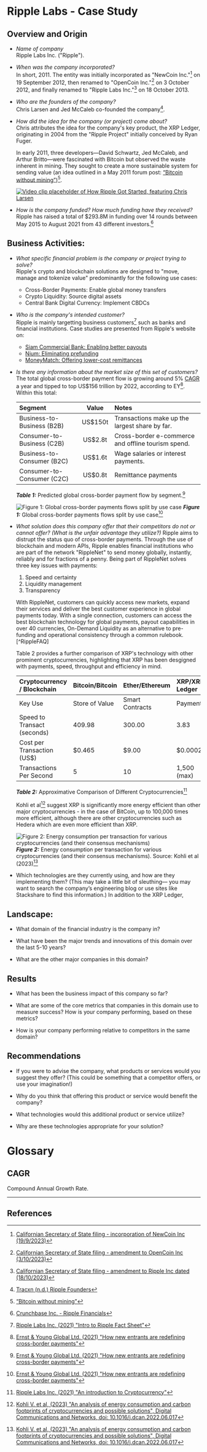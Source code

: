 # Ripple Labs - Case Study

## Overview and Origin

* *Name of company*   
Ripple Labs Inc. ("Ripple").

* *When was the company incorporated?*   
In short, 2011. The entity was initially incorporated as "NewCoin Inc."[^SoS-NewCoin] on 19 September 2012, then renamed to "OpenCoin Inc."[^SoS-OpenCoin] on 3 October 2012, and finally renamed to "Ripple Labs Inc."[^SoS-Ripple] on 18 October 2013.

* *Who are the founders of the company?*   
Chris Larsen and Jed McCaleb co-founded the company[^tracxn].

* *How did the idea for the company (or project) come about?*   
 Chris attributes the idea for the company's key product, the XRP Ledger, originating in 2004 from the "Ripple Project" initially conceived by Ryan Fuger.

  In early 2011, three developers—David Schwartz, Jed McCaleb, and Arthur Britto—were fascinated with Bitcoin but observed the waste inherent in mining. They sought to create a more sustainable system for sending value \(an idea outlined in a May 2011 forum post: [“Bitcoin without mining”](https://bitcointalk.org/index.php?topic=10193.0)\)[^Bitcoin_Talk].

  [![Video clip placeholder of How Ripple Got Started, featuring Chris Larsen](https://img.youtube.com/vi/3zW_DN9pkbM/0.jpg)](https://www.youtube.com/watch?v=3zW_DN9pkbM)


* *How is the company funded? How much funding have they received?*   
    Ripple has raised a total of $293.8M in funding over 14 rounds between May 2015 to August 2021 from 43 different investors.[^CrunchBase]

## Business Activities:

* *What specific financial problem is the company or project trying to solve?*   
Ripple's crypto and blockchain solutions are designed to "move, manage and tokenize value" predominantly for the following use cases:
   * Cross-Border Payments: Enable global money transfers
   * Crypto Liquidity: Source digital assets
   * Central Bank Digital Currency: Implement CBDCs

* *Who is the company's intended customer?*   
  Ripple is mainly targetting business customers[^AboutRipple] such as banks and financial institutions. Case studies are presented from Ripple's website on:  
  * [Siam Commercial Bank: Enabling better payouts](https://ripple.com/customer-case-study/scb/)  
  * [Nium: Eliminating prefunding](https://ripple.com/customer-case-study/nium/)
  * [MoneyMatch: Offering lower-cost remittances](https://ripple.com/customer-case-study/moneymatch/)

* *Is there any information about the market size of this set of customers?*   
  The total global cross-border payment flow is growing around 5% [CAGR](#cagr) a year and tipped to top US$156 trillion by 2022, according to EY[^EYFlows]. Within this total:

    | Segment | Value | Notes |
    | :--- | :---: | :--- |
    |Business-to-Business (B2B)| US$150t |Transactions make up the largest share by far.|
    |Consumer-to-Business (C2B)| US$2.8t |Cross-border e-commerce and offline tourism spend.|
    | Business-to-Consumer (B2C)| US$1.6t |Wage salaries or interest payments.|
    |Consumer-to-Consumer (C2C)|US$0.8t| Remittance payments|

    ***Table 1:*** Predicted global cross-border payment flow by segment.[^EYFlows]

    ![Figure 1: Global cross-border payments flows split by use case](./assets/EY-cross-boarder-payment-flows-predicted-growth.jpg)
    ***Figure 1:*** Global cross-border payments flows split by use case[^EYFlows]

* *What solution does this company offer that their competitors do not or cannot offer? (What is the unfair advantage they utilize?)*
  Ripple aims to distrupt the status quo of cross-border payments. Through the use of blockchain and modern APIs, Ripple enables financial institutions who are part of the network "RippleNet" to send money globally, instantly, reliably and for fractions of a penny. Being part of RippleNet solves three key issues with payments:
  1. Speed and certainty
  1. Liquidity management
  1. Transparency

  With RippleNet, customers can quickly access new markets, expand their services and deliver the best customer experience in global payments today. With a single connection, customers can access the best blockchain technology for global payments, payout capabilities in over 40 currencies, On-Demand Liquidity as an alternative to pre-funding and operational consistency through a common rulebook.[^RippleFAQ]

  Table 2 provides a further comparison of XRP's technology with other prominent cryptocurrencies, highlighting that XRP has been desgigned with payments, speed, throughput and efficiency in mind. 

  | Cryptocurrency / Blockchain | Bitcoin\/Bitcoin | Ether/Ethereum |	XRP/XRP Ledger|
  |:---| :---| :--- | :--- |
  |Key Use  | Store of Value   |Smart Contracts  |  Payments |
  |Speed to Transact \(seconds\) | 409.98  | 300.00 |  3.83 |
  |Cost per Transaction (US$)  | $0.465 | $9.00 | $0.0002 |
  |Transactions Per Second | 5 | 10 | 1,500 \(max\)|

  ***Table 2:*** Approximative Comparison of Different Cryptocurrencies[^CryptoFS]
  
  Kohli et al[^Kohli-2023] suggest XRP is significantly more energy efficient than other major cryptocurrencies - in the case of BitCoin, up to 100,000 times more efficient, although there are other cryptocurrencies such as Hedera which are even more efficient than XRP.

		
   ![Figure 2: Energy consumption per transaction for various cryptocurrencies \(and their consensus mechanisms\)](./assets/crypto-energy-consumption.jpg)   
   ***Figure 2:*** Energy consumption per transaction for various cryptocurrencies \(and their consensus mechanisms\). Source: Kohli et al (2023)[^Kohli-2023]


* Which technologies are they currently using, and how are they implementing them? (This may take a little bit of sleuthing–– you may want to search the company’s engineering blog or use sites like Stackshare to find this information.)
  In addition to the XRP Ledger, 



## Landscape:

* What domain of the financial industry is the company in?

* What have been the major trends and innovations of this domain over the last 5-10 years?

* What are the other major companies in this domain?

## Results

* What has been the business impact of this company so far?

* What are some of the core metrics that companies in this domain use to measure success? How is your company performing, based on these metrics?

* How is your company performing relative to competitors in the same domain?

## Recommendations

* If you were to advise the company, what products or services would you suggest they offer? (This could be something that a competitor offers, or use your imagination!)

* Why do you think that offering this product or service would benefit the company?

* What technologies would this additional product or service utilize?

* Why are these technologies appropriate for your solution?


# Glossary

## CAGR
Compound Annual Growth Rate.

[^CAGR]: <#cagr> "Compound Annual Growth Rate"

---



## References
[^AboutRipple]: [ Ripple Labs Inc. (2021) "Intro to Ripple Fact Sheet"](https://ripple.com/files/Intro-to-Ripple-Fact-Sheet.pdf)

[^CryptoFS]: [Ripple Labs Inc. (2021) "An introduction to Cryptocurrency"](https://ripple.com/files/Intro-to-Crypto-Fact-Sheet.pdf)

[^CrunchBase]: [Crunchbase Inc. - Ripple Financials](https://www.crunchbase.com/organization/ripple-labs/company_financials)


[^Bitcoin_Talk]: [“Bitcoin without mining”](https://bitcointalk.org/index.php?topic=10193.0)

[^EYFlows]: [Ernst &amp; Young Global Ltd. (2021) "How new entrants are redefining cross-border payments"](https://www.ey.com/en_au/banking-capital-markets/how-new-entrants-are-redefining-cross-border-payments)

[^SoS-NewCoin]: [Californian Secretary of State filing - incorporation of NewCoin Inc (19/9/2023)](https://bizfileonline.sos.ca.gov/api/report/GetImageByNum/187089170177186059061179244045225015102149150023)

[^SoS-OpenCoin]: [Californian Secretary of State filing - amendment to OpenCoin Inc (3/10/2023)](https://bizfileonline.sos.ca.gov/api/report/GetImageByNum/116067222226235006001172039135168044050121032046)

[^SoS-Ripple]: [Californian Secretary of State filing - amendment to Ripple Inc dated (18/10/2023)](https://bizfileonline.sos.ca.gov/api/report/GetImageByNum/076031074160242065134127075129213240171193013106)

[^tracxn]: [Tracxn \(n.d.\) Ripple Founders](https://tracxn.com/d/companies/ripple/__RI5NqNB2xmmrUkf5iftdStz97omfcqLLEWHh-AydmF8/founders-and-board-of-directors)

[^Kohli-2023]: [Kohli V. et al, \(2023\) "An analysis of energy consumption and carbon footprints of cryptocurrencies and possible solutions", Digital Communications and Networks, doi: 10.1016/j.dcan.2022.06.017](https://doi.org/10.1016/j.dcan.2022.06.017)
